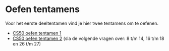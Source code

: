 # Oefen tentamens

Voor het eerste deeltentamen vind je hier twee tentamens om te oefenen.

* [CS50 oefen tentamen 1](samplequiz1.pdf)
* [CS50 oefen tentamen 2](samplequiz2.pdf) (sla de volgende vragen over: 8 t/m 14, 16 t/m 18 en 26 t/m 27)

<!--
## Quiz

The course has one 90-minute quiz. It is "closed-book." You may utilize during each quiz a pen or pencil, nothing else.

Unless arranged with the course's heads in advance, quizzes cannot ordinarily be taken at alternative times even if missed by accident, except in cases of medical emergency.

Anything in lectures from weeks 0 through 5 can be on the quiz. So best to review all lecture notes! But a lot more tips on studying are in this review session:

![embed](https://www.youtube.com/embed/EsitjLpe6e8)

(Ignore anything from linked lists onward!)

Finally, if in trouble on a particular topic, there is [CS50 Study](https://study.cs50.net), which has an overview of many important parts of the course and links to all relevant materials on each topic.
-->
